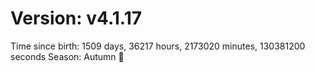 # Version: v4.1.17
Time since birth: 1509 days, 36217 hours, 2173020 minutes, 130381200 seconds
Season: Autumn 🍁
